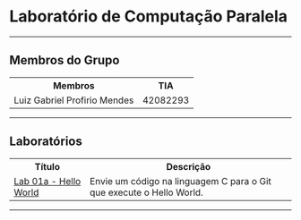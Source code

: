<h1>Laboratório de Computação Paralela</h1>
<hr>
<h2>Membros do Grupo</h2>
<table>
  <tr>
    <th>Membros</th>
    <th>TIA</th>
  </tr>
  <tr>
    <td>Luiz Gabriel Profirio Mendes</td>
    <td>42082293</td>
  </tr>
</table>
<hr>
<h2>Laboratórios</h2>
<table>
  <tr>
    <th>Título</th>
    <th>Descrição</th>
  </tr>
  <tr>
    <td><a href="https://github.com/omgitsgm/computacao-paralela-mackenzie/tree/master/Lab%2001a%20-%20Hello%20World" title="Lab 01a - Hello World">Lab 01a - Hello World</a></td>
    <td>Envie um código na linguagem C para o Git que execute o Hello World.</td>
  </tr>
</table>
<hr>
